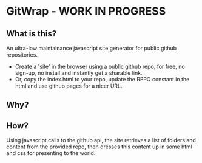 # GitWrap - WORK IN PROGRESS

## What is this?
An ultra-low maintainance javascript site generator for public github repositories.
- Create a 'site' in the browser using a public github repo, for free, no sign-up, no install and instantly get a sharable link. 
- Or, copy the index.html to your repo, update the REPO constant in the html and use github pages for a nicer URL.

## Why?

## How?
Using javascript calls to the github api, the site retrieves a list of folders and content from the provided repo, then dresses this content up in some html and css for presenting to the world.

